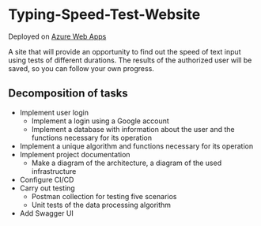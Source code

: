 # Typing-Speed-Test-Website
 Deployed on [Azure Web Apps](https://typingspeedtestwebsite.azurewebsites.net)

A site that will provide an opportunity to find out the speed of text input using tests of different durations. The results of the authorized user will be saved, so you can follow your own progress.

## Decomposition of tasks
- Implement user login
  - Implement a login using a Google account
  - Implement a database with information about the user and the functions necessary for its operation
- Implement a unique algorithm and functions necessary for its operation
- Implement project documentation
  - Make a diagram of the architecture, a diagram of the used infrastructure
- Configure CI/CD
- Carry out testing
  - Postman collection for testing five scenarios
  - Unit tests of the data processing algorithm
- Add Swagger UI
